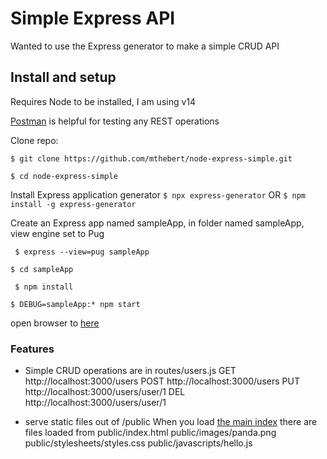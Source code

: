 # Simple Express API

Wanted to use the Express generator to make a simple CRUD API

## Install and setup

Requires Node to be installed, I am using v14

[Postman](https://www.postman.com/) is helpful for testing any REST operations

Clone repo:

`$ git clone https://github.com/mthebert/node-express-simple.git`

`$ cd node-express-simple`

Install Express application generator `$ npx express-generator` OR
`$ npm install -g express-generator`

Create an Express app named sampleApp, in folder named sampleApp, view engine
set to Pug

` $ express --view=pug sampleApp`

`$ cd sampleApp`

` $ npm install`

`$ DEBUG=sampleApp:* npm start`

open browser to [here](http://localhost:3000)

### Features

- Simple CRUD operations are in routes/users.js
  GET http://localhost:3000/users
  POST http://localhost:3000/users
  PUT http://localhost:3000/users/user/1
  DEL http://localhost:3000/users/user/1

- serve static files out of /public When you load
  [the main index](http://localhost:3000) there are files loaded from
  public/index.html
  public/images/panda.png
  public/stylesheets/styles.css
  public/javascripts/hello.js
